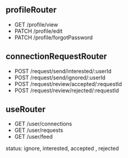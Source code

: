 ## profileRouter 
- GET /profile/view
- PATCH /profile/edit
- PATCH /profile/forgotPassword

## connectionRequestRouter
- POST /request/send/interested/:userId
- POST /request/send/ignored/:userId
- POST /request/review/accepted/:requestId
- POST /request/review/rejected/:requestId

## useRouter 
- GET /user/connections
- GET /user/requests
- GET /user/feed

status: ignore, interested, accepted , rejected